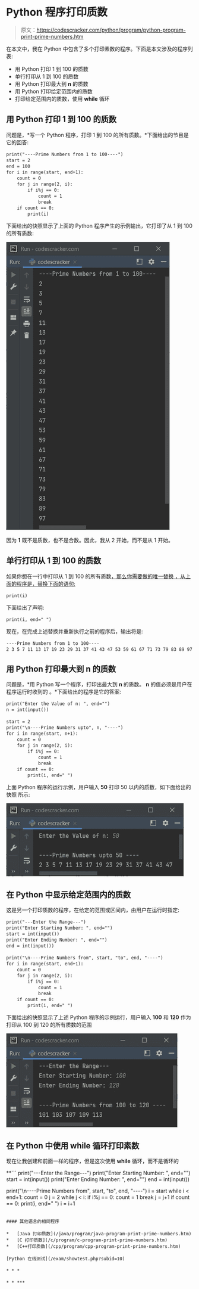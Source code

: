 # Python 程序打印质数

> 原文：<https://codescracker.com/python/program/python-program-print-prime-numbers.htm>

在本文中，我在 Python 中包含了多个打印素数的程序。下面是本文涉及的程序列表:

*   用 Python 打印 1 到 100 的质数
*   单行打印从 1 到 100 的质数
*   用 Python 打印最大到 **n** 的质数
*   用 Python 打印给定范围内的质数
*   打印给定范围内的质数，使用 **while** 循环

## 用 Python 打印 1 到 100 的质数

问题是，*写一个 Python 程序，打印 1 到 100 的所有质数。*下面给出的节目是 它的回答:

```
print("----Prime Numbers from 1 to 100----")
start = 2
end = 100
for i in range(start, end+1):
    count = 0
    for j in range(2, i):
        if i%j == 0:
            count = 1
            break
    if count == 0:
        print(i)
```

下面给出的快照显示了上面的 Python 程序产生的示例输出，它打印了从 1 到 100 的所有质数:

![print prime numbers from 1 to 100 python](img/f6c68024f69784957b9c4fbdbf966214.png)

因为 **1** 既不是质数，也不是合数。因此，我从 2 开始，而不是从 1 开始。

## 单行打印从 1 到 100 的质数

如果你想在一行中打印从 1 到 100 的所有质数<u>，那么你需要做的唯一替换 ，从上面的程序是，替换下面的语句:</u>

```
print(i)
```

下面给出了声明:

```
print(i, end=" ")
```

现在，在完成上述替换并重新执行之前的程序后，输出将是:

```
----Prime Numbers from 1 to 100----
2 3 5 7 11 13 17 19 23 29 31 37 41 43 47 53 59 61 67 71 73 79 83 89 97 
```

## 用 Python 打印最大到 n 的质数

问题是，*用 Python 写一个程序，打印出最大到 **n** 的质数。 **n** 的值必须是用户在程序运行时收到的 。*下面给出的程序是它的答案:

```
print("Enter the Value of n: ", end="")
n = int(input())

start = 2
print("\n----Prime Numbers upto", n, "----")
for i in range(start, n+1):
    count = 0
    for j in range(2, i):
        if i%j == 0:
            count = 1
            break
    if count == 0:
        print(i, end=" ")
```

上面 Python 程序的运行示例，用户输入 **50** 打印 50 以内的质数，如下面给出的快照 所示:

![print prime numbers upto n python](img/53f6b28a55bd25f9ab0a21ff75df2251.png)

## 在 Python 中显示给定范围内的质数

这是另一个打印质数的程序，在给定的范围或区间内，由用户在运行时指定:

```
print("---Enter the Range---")
print("Enter Starting Number: ", end="")
start = int(input())
print("Enter Ending Number: ", end="")
end = int(input())

print("\n----Prime Numbers from", start, "to", end, "----")
for i in range(start, end+1):
    count = 0
    for j in range(2, i):
        if i%j == 0:
            count = 1
            break
    if count == 0:
        print(i, end=" ")
```

下面给出的快照显示了上述 Python 程序的示例运行，用户输入 **100** 和 **120** 作为打印从 100 到 120 的所有质数的范围

![print prime numbers in given range python](img/60c996fcd4fabce9dd169e3c2866af89.png)

## 在 Python 中使用 while 循环打印素数

现在让我创建和前面一样的程序，但是这次使用 **while** 循环，而不是循环的

 **```
print("---Enter the Range---")
print("Enter Starting Number: ", end="")
start = int(input())
print("Enter Ending Number: ", end="")
end = int(input())

print("\n----Prime Numbers from", start, "to", end, "----")
i = start
while i < end+1:
    count = 0
    j = 2
    while j < i:
        if i%j == 0:
            count = 1
            break
        j = j+1
    if count == 0:
        print(i, end=" ")
    i = i+1
```

#### 其他语言的相同程序

*   [Java 打印质数](/java/program/java-program-print-prime-numbers.htm)
*   [C 打印质数](/c/program/c-program-print-prime-numbers.htm)
*   [C++打印质数](/cpp/program/cpp-program-print-prime-numbers.htm)

[Python 在线测试](/exam/showtest.php?subid=10)

* * *

* * ***